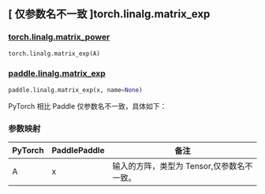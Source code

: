 ## [ 仅参数名不一致 ]torch.linalg.matrix_exp
### [torch.linalg.matrix_power](https://pytorch.org/docs/stable/generated/torch.linalg.matrix_exp.html#torch.linalg.matrix_exp)

```python
torch.linalg.matrix_exp(A)
```

### [paddle.linalg.matrix_exp](https://www.paddlepaddle.org.cn/documentation/docs/zh/develop/api/paddle/linalg/matrix_exp_cn.html)

```python
paddle.linalg.matrix_exp(x, name=None)
```

PyTorch 相比 Paddle 仅参数名不一致，具体如下：

### 参数映射

| PyTorch       | PaddlePaddle | 备注                                                   |
| ------------- | ------------ | ------------------------------------------------------ |
| A          |  x           | 输入的方阵，类型为 Tensor,仅参数名不一致。  |
